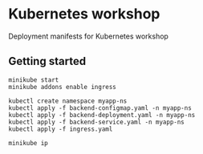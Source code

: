 # Kubernetes workshop

Deployment manifests for Kubernetes workshop

## Getting started

```
minikube start
minikube addons enable ingress

kubectl create namespace myapp-ns 
kubectl apply -f backend-configmap.yaml -n myapp-ns
kubectl apply -f backend-deployment.yaml -n myapp-ns
kubectl apply -f backend-service.yaml -n myapp-ns
kubectl apply -f ingress.yaml

minikube ip
```
